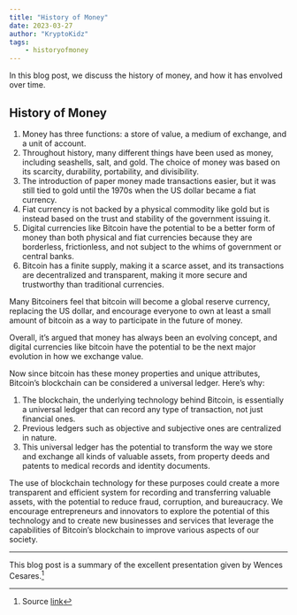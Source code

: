 ```yaml
---
title: "History of Money"
date: 2023-03-27
author: "KryptoKidz"
tags:
    - historyofmoney
---
```


In this blog post, we discuss the history of money, and how it has envolved over time.

## History of Money

1. Money has three functions: a store of value, a medium of exchange, and a unit of account. 
2. Throughout history, many different things have been used as money, including seashells, salt, and gold. The choice of money was based on its scarcity, durability, portability, and divisibility. 
3. The introduction of paper money made transactions easier, but it was still tied to gold until the 1970s when the US dollar became a fiat currency. 
4. Fiat currency is not backed by a physical commodity like gold but is instead based on the trust and stability of the government issuing it. 
5. Digital currencies like Bitcoin have the potential to be a better form of money than both physical and fiat currencies because they are borderless, frictionless, and not subject to the whims of government or central banks. 
6. Bitcoin has a finite supply, making it a scarce asset, and its transactions are decentralized and transparent, making it more secure and trustworthy than traditional currencies. 
 
Many Bitcoiners feel that bitcoin will become a global reserve currency, replacing the US dollar, and encourage everyone to own at least a small amount of bitcoin as a way to participate in the future of money. 

Overall, it’s argued that money has always been an evolving concept, and digital currencies like bitcoin have the potential to be the next major evolution in how we exchange value. 

Now since bitcoin has these money properties and unique attributes, Bitcoin’s blockchain can be considered a universal ledger. Here’s why: 

1. The blockchain, the underlying technology behind Bitcoin, is essentially a universal ledger that can record any type of transaction, not just financial ones. 
2. Previous ledgers such as objective and subjective ones are centralized in nature. 
3. This universal ledger has the potential to transform the way we store and exchange all kinds of valuable assets, from property deeds and patents to medical records and identity documents. 

The use of blockchain technology for these purposes could create a more transparent and efficient system for recording and transferring valuable assets, with the potential to reduce fraud, corruption, and bureaucracy. We encourage entrepreneurs and innovators to explore the potential of this technology and to create new businesses and services that leverage the capabilities of Bitcoin’s blockchain to improve various aspects of our society. 

-------

This blog post is a summary of the excellent presentation given by Wences Cesares.[^1]

[^1]: Source [link](https://www.youtube.com/watch?v=yPIvqJsCOSo)
